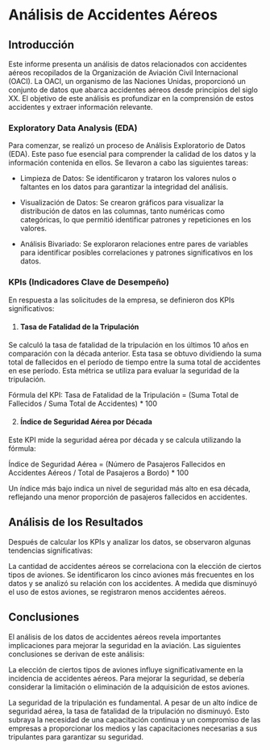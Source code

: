 # Análisis de Accidentes Aéreos

## Introducción
Este informe presenta un análisis de datos relacionados con accidentes aéreos recopilados de la Organización de Aviación Civil Internacional (OACI). La OACI, un organismo de las Naciones Unidas, proporcionó un conjunto de datos que abarca accidentes aéreos desde principios del siglo XX. El objetivo de este análisis es profundizar en la comprensión de estos accidentes y extraer información relevante.

### Exploratory Data Analysis (EDA)
Para comenzar, se realizó un proceso de Análisis Exploratorio de Datos (EDA). Este paso fue esencial para comprender la calidad de los datos y la información contenida en ellos. Se llevaron a cabo las siguientes tareas:

- Limpieza de Datos: Se identificaron y trataron los valores nulos o faltantes en los datos para garantizar la integridad del análisis.

- Visualización de Datos: Se crearon gráficos para visualizar la distribución de datos en las columnas, tanto numéricas como categóricas, lo que permitió identificar patrones y repeticiones en los valores.

- Análisis Bivariado: Se exploraron relaciones entre pares de variables para identificar posibles correlaciones y patrones significativos en los datos.

### KPIs (Indicadores Clave de Desempeño)
En respuesta a las solicitudes de la empresa, se definieron dos KPIs significativos:

1. #### Tasa de Fatalidad de la Tripulación
Se calculó la tasa de fatalidad de la tripulación en los últimos 10 años en comparación con la década anterior. Esta tasa se obtuvo dividiendo la suma total de fallecidos en el período de tiempo entre la suma total de accidentes en ese período. Esta métrica se utiliza para evaluar la seguridad de la tripulación.

   Fórmula del KPI: Tasa de Fatalidad de la Tripulación = (Suma Total de Fallecidos / Suma Total de Accidentes) * 100

2. #### Índice de Seguridad Aérea por Década
Este KPI mide la seguridad aérea por década y se calcula utilizando la fórmula:

   Índice de Seguridad Aérea = (Número de Pasajeros Fallecidos en Accidentes Aéreos / Total de Pasajeros a Bordo) * 100

Un índice más bajo indica un nivel de seguridad más alto en esa década, reflejando una menor proporción de pasajeros fallecidos en accidentes.

## Análisis de los Resultados
Después de calcular los KPIs y analizar los datos, se observaron algunas tendencias significativas:

La cantidad de accidentes aéreos se correlaciona con la elección de ciertos tipos de aviones. Se identificaron los cinco aviones más frecuentes en los datos y se analizó su relación con los accidentes. A medida que disminuyó el uso de estos aviones, se registraron menos accidentes aéreos.


## Conclusiones
El análisis de los datos de accidentes aéreos revela importantes implicaciones para mejorar la seguridad en la aviación. Las siguientes conclusiones se derivan de este análisis:

La elección de ciertos tipos de aviones influye significativamente en la incidencia de accidentes aéreos. Para mejorar la seguridad, se debería considerar la limitación o eliminación de la adquisición de estos aviones.

La seguridad de la tripulación es fundamental. A pesar de un alto índice de seguridad aérea, la tasa de fatalidad de la tripulación no disminuyó. Esto subraya la necesidad de una capacitación continua y un compromiso de las empresas a proporcionar los medios y las capacitaciones necesarias a sus tripulantes para garantizar su seguridad.
